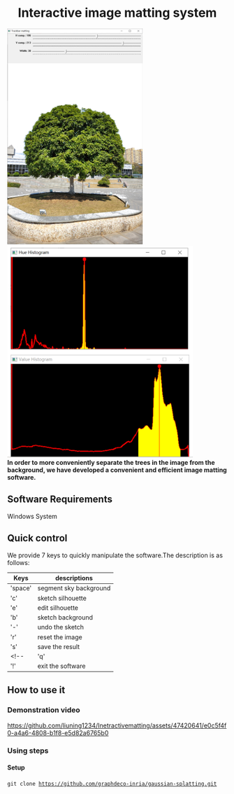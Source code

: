  <h1> <center> Interactive image matting system </center> </h1>

<img src="figures/mainUI.png" alt="mainui" width="310"/> <img src="figures/hist.png" alt="hist" width="425"/> <br>
 <b>In order to more conveniently separate the trees in the image from the background, we have developed a convenient and efficient image matting software.</b>

 <h2> Software Requirements </h2>
 Windows System
 <h2> Quick control</h2>
 We provide 7 keys to quickly manipulate the software.The description is as follows:
 
| Keys  | descriptions |
| ------------- | ------------- |
| 'space'  | segment sky background  |
| 'c' | sketch silhouette  |
| 'e' | edit silhouette |
| 'b' | sketch background |
| '-' | undo the sketch |
| 'r'| reset the image |
| 's'| save the result |
<!-- | 'q'| load the next image(Only used when version is folder)|
| '!'| exit the software | -->

<h2>How to use it </h2>

### Demonstration video


https://github.com/liuning1234/Inetractivematting/assets/47420641/e0c5f4f0-a4a6-4808-b1f8-e5d82a6765b0

### Using steps
#### Setup
<code>git clone https://github.com/graphdeco-inria/gaussian-splatting.git  </code>
